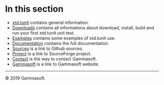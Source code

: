 
# In this section

* [xtd.tunit](home.md) contains general information.
* [Downloads](downloads.md) contains all informations about download, install, build and run your first xtd.tunit unit test.
* [Examples](examples.md) contains some examples of xtd.tunit use.
* [Documentation](documentation.md) contains the full documentation.
* [Sources](https://github.com/gammasoft71/xtd.tunit) is a link to Github sources.
* [Project](https://sourceforge.net/projects/tunitpro/) is a link to SourceForge project.
* [Contact](contact.md) is the way to contact Gammasoft.
* [Gammasoft](https://gammasoft71.wixsite.com/gammasoft) is a link to Gammasoft website.

______________________________________________________________________________________________

© 2019 Gammasoft.
